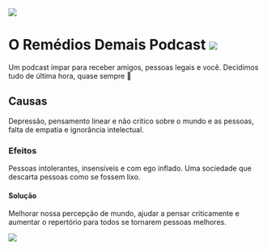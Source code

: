 
<img src="https://www.code-inspector.com/project/9665/score/svg"></img>

# O Remédios Demais Podcast <img src="https://github.com/RDPodcasting/Design-Patterns-Csharp/blob/master/68747470733a2f2f617765736f6d652e72652f62616467652e737667.svg"></img>
Um podcast ímpar para receber amigos, pessoas legais e você. Decidimos tudo de última hora, quase sempre 🤪

## Causas
Depressão, pensamento linear e não critico sobre o mundo e as pessoas, falta de empatia e ignorância intelectual.

### Efeitos
Pessoas intolerantes, insensíveis e com ego inflado. Uma sociedade que descarta pessoas como se fossem lixo.

#### Solução
Melhorar nossa percepção de mundo, ajudar a pensar criticamente e aumentar o repertório para todos se tornarem pessoas melhores.

<img src="https://travis-ci.com/RDPodcasting/Login-form-template.svg?branch=master"></img>



